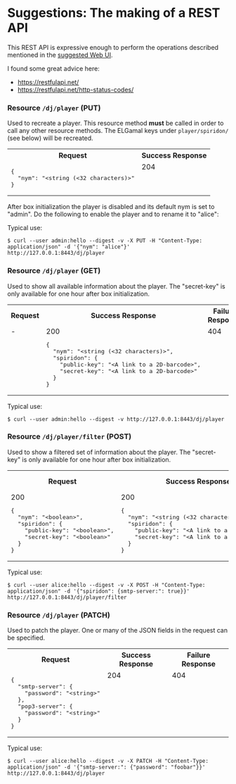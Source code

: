 # Suggestions: The making of a REST API

This REST API is expressive enough to perform the operations described mentioned in the [suggested Web UI](../webui/suggestions.md).

I found some great advice here:

* https://restfulapi.net/
* https://restfulapi.net/http-status-codes/

### Resource `/dj/player` (**PUT**)

Used to recreate a player. This resource method **must** be called in order to call any other resource methods. The ELGamal keys under `player/spiridon/` (see below) will be recreated.

<table>
  <tr>
    <th>Request</th>
    <th>Success Response</th>
  </tr>
  <tr>
    <td valign="top"><pre lang="json">{
  "nym": "&lt;string (<32 characters)&gt;"
}</pre></td>
    <td valign="top">204</td>
  </tr>
</table>

After box initialization the player is disabled and its default nym is set to "admin". Do the following to enable the player and to rename it to "alice":

Typical use:

`$ curl --user admin:hello --digest -v -X PUT -H "Content-Type: application/json" -d '{"nym": "alice"}' http://127.0.0.1:8443/dj/player`

### Resource `/dj/player` (**GET**)

Used to show all available information about the player. The "secret-key" is only available for one hour after box initialization.

<table>
  <tr>
    <th>Request</th>
    <th>Success Response</th>
    <th>Failure Response</th>
  </tr>
  <tr>
    <td valign="top">-</td>
    <td valign="top">200<pre lang="json">{
  "nym": "&lt;string (<32 characters)&gt;",
  "spiridon": {
    "public-key": "&lt;A link to a 2D-barcode&gt;",
    "secret-key": "&lt;A link to a 2D-barcode&gt;"
  }
}</pre></td>
    <td valign="top">404</td>
  </tr>
</table>

Typical use:

`$ curl --user admin:hello --digest -v http://127.0.0.1:8443/dj/player`

### Resource `/dj/player/filter` (**POST**)

Used to show a filtered set of information about the player. The "secret-key" is only available for one hour after box initialization.

<table>
  <tr>
    <th>Request</th>
    <th>Success Response</th>
    <th>Failure Response</th>
  </tr>
  <tr>
    <td valign="top">200<pre lang="json">{
  "nym": "&lt;boolean&gt;",
  "spiridon": {
    "public-key": "&lt;boolean&gt;",
    "secret-key": "&lt;boolean&gt;"
  }
}</pre></td>
    <td valign="top">200<pre lang="json">{
  "nym": "&lt;string (<32 characters)&gt;",
  "spiridon": {
    "public-key": "&lt;A link to a 2D-barcode&gt;",
    "secret-key": "&lt;A link to a 2D-barcode&gt;"
  }
}</pre></td>
    <td valign="top">404</td>
  </tr>
</table>

Typical use:

`$ curl --user alice:hello --digest -v -X POST -H "Content-Type: application/json" -d '{"spiridon": {smtp-server:": true}}' http://127.0.0.1:8443/dj/player/filter`

### Resource `/dj/player` (**PATCH**)

Used to patch the player. One or many of the JSON fields in the request can be specified.

<table>
  <tr>
    <th>Request</th>
    <th>Success Response</th>
    <th>Failure Response</th>
  </tr>
  <tr>
    <td valign="top"><pre lang="json">{
  "smtp-server": {
    "password": "&lt;string&gt;"
  },
  "pop3-server": {
    "password": "&lt;string&gt;"
  }
}</pre></td>
    <td valign="top">204</td>
    <td valign="top">404</td>
  </tr>
</table>

Typical use:

`$ curl --user alice:hello --digest -v -X PATCH -H "Content-Type: application/json" -d '{"smtp-server:": {"password": "foobar"}}' http://127.0.0.1:8443/dj/player`
